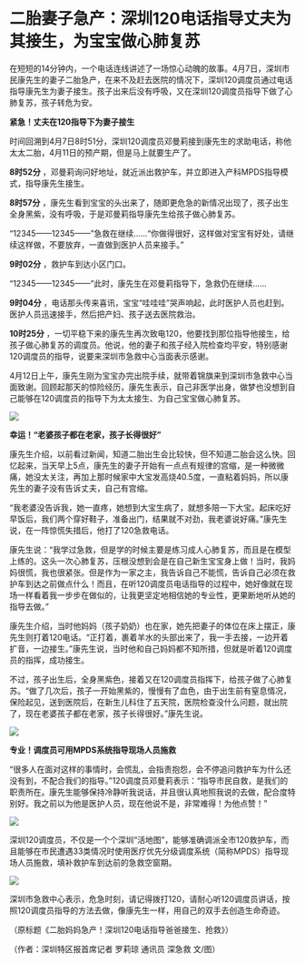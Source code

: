 # 二胎妻子急产：深圳120电话指导丈夫为其接生，为宝宝做心肺复苏

在短短的14分钟内，一个电话连线讲述了一场惊心动魄的故事。4月7日，深圳市民康先生的妻子二胎急产，在来不及赶去医院的情况下，深圳120调度员通过电话指导康先生为妻子接生。孩子出来后没有呼吸，又在深圳120调度员指导下做了心肺复苏，孩子转危为安。

**紧急！丈夫在120指导下为妻子接生**

时间回溯到4月7日8时51分，深圳120调度员邓曼莉接到康先生的求助电话，称他太太二胎，4月11日的预产期，但是马上就要生产了。

**8时52分** ，邓曼莉询问好地址，就近派出救护车，并立即进入产科MPDS指导模式，指导康先生接生。

**8时57分** ，康先生看到宝宝的头出来了，随即更危急的新情况出现了，孩子出生全身黑紫，没有呼吸，于是邓曼莉指导康先生给孩子做心肺复苏。

“12345——12345——”急救在继续......“你做得很好，这样做对宝宝有好处，请继续这样做，不要放弃，一直做到医护人员来接手。”

**9时02分** ，救护车到达小区门口。

“12345——12345——”此时，康先生在邓曼莉指导下，急救仍在继续......

**9时04分** ，电话那头传来喜讯，宝宝“哇哇哇”哭声响起，此时医护人员也赶到。医护人员迅速接手，然后把产妇、孩子送去医院救治。

**10时25分**
，一切平稳下来的康先生再次致电120，他要找到那位指导他接生，给孩子做心肺复苏的调度员。他说，他的妻子和孩子经入院检查均平安，特别感谢120调度员的指导，说要来深圳市急救中心当面表示感谢。

4月12日上午，康先生刚为宝宝办完出院手续，就带着锦旗来到深圳市急救中心当面致谢。回顾起那天的惊险经历，康先生表示，自己非医学出身，做梦也没想到自己能够在120调度员的指导下为太太接生、为自己宝宝做心肺复苏。

![](https://inews.gtimg.com/om_bt/Or39_c1l4WQ36cw7yL6ExJ7C5M9HzxT2CtQ0KyFdAGsjEAA/1000)

**幸运！“老婆孩子都在老家，孩子长得很好”**

康先生介绍，以前看过新闻，知道二胎出生会比较快，但不知道二胎会这么快。回忆起来，当天早上5点，康先生的妻子开始有一点点有规律的宫缩，是一种微微痛，她没太关注，再加上那时候家中大宝发高烧40.5度，一直粘着妈妈，所以康先生的妻子没有告诉丈夫，自己有宫缩。

“我老婆没告诉我，她一直疼，她想到大宝生病了，就想多陪一下大宝。起床吃好早饭后，我们两个穿好鞋子，准备出门，结果就不对劲，我老婆说好痛。”康先生说，在一阵惊慌失措后，他打了120急救电话。

康先生说：“我学过急救，但是学的时候主要是练习成人心肺复苏，而且是在模型上练的。这头一次心肺复苏，压根没想到会是在自己新生宝宝身上做！当时，我妈妈很慌，我也很紧张。但是作为一家之主，我告诉自己不能慌，告诉自己必须在救护车到达之前做点什么！而且，在听120调度员电话指导的过程中，她好像就在现场一样看着我一步步在做似的，让我更坚定地相信她的专业性，更果断地听从她的指导去做。”

康先生介绍，当时他妈妈（孩子奶奶）也在家，她先把妻子的体位在床上摆正，康先生则打着120电话。“正打着，裹着羊水的头部出来了，我一手去接，一边开着扩音，一边接生。”康先生说，当时他和自己妈妈都不知所措，但就是听着120调度员的指挥，成功接生。

不过，孩子出生后，全身黑紫色，接着又在120调度员指挥下，给孩子做了心肺复苏。“做了几次后，孩子一开始黑紫的，慢慢有了血色，由于出生前有窒息情况，保险起见，送到医院后，在新生儿科住了五天院，医院检查没什么问题，就出院了，现在老婆孩子都在老家，孩子长得很好。”康先生说。

![](https://inews.gtimg.com/om_bt/OVRVh06_OmrruMxNOKvXGZjVjuy6JkXWIGv0mC6xvrjw8AA/1000)

**专业！调度员可用MPDS系统指导现场人员施救**

“很多人在面对这样的事情时，会慌乱，会指责抱怨，会不停追问救护车为什么还没有到，不配合我们的指导。”120调度员邓曼莉表示：“指导市民自救，是我们的职责所在。康先生能够保持冷静听我说话，并且很认真地照我说的去做，配合度特别好。我之前以为他是医护人员，现在他说不是，非常难得！为他点赞！”

![](https://inews.gtimg.com/om_bt/Ob5Uu7ak65sgqXbbYC6FuENDZuLrusq2rOEKsf7uH_qo8AA/1000)

深圳120调度员，不仅是一个个深圳“活地图”，能够准确调派全市120救护车，而且能够在市民遭遇33类情况时使用医疗优先分级调度系统（简称MPDS）指导现场人员施救，填补救护车到达前的急救空窗期。

![](https://inews.gtimg.com/om_bt/OXKbmfTkqm1oPyQC7PxXLftxyum5LO254Hfe5RdjpgXaYAA/1000)

深圳市急救中心表示，危急时刻，请记得拨打120，请耐心听120调度员讲话，按照120调度员指导的方法去做，像康先生一样，用自己的双手去创造生命奇迹。

（原标题《二胎妈妈急产！深圳120电话指导爸爸接生、抢救》）

（作者：深圳特区报首席记者 罗莉琼 通讯员 深急救 文/图）

